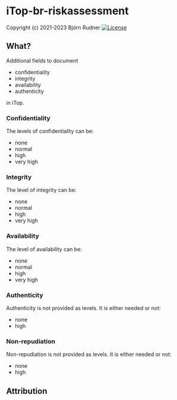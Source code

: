 # iTop-br-riskassessment

Copyright (c) 2021-2023 Björn Rudner
[![License](https://img.shields.io/github/license/rudnerbjoern/iTop-br-riskassessment)](https://github.com/rudnerbjoern/iTop-br-riskassessment/blob/main/LICENSE)

## What?

Additional fields to document

* confidentiality
* integrity
* availability
* authenticity

in iTop.

### Confidentiality

The levels of confidentiality can be:

* none
* normal
* high
* very high

### Integrity

The level of integrity can be:

* none
* normal
* high
* very high

### Availability

The level of availability can be:

* none
* normal
* high
* very high

### Authenticity

Authenticity is not provided as levels. It is either needed or not:

* none
* high

### Non-repudiation

Non-repudiation is not provided as levels. It is either needed or not:

* none
* high

## Attribution
